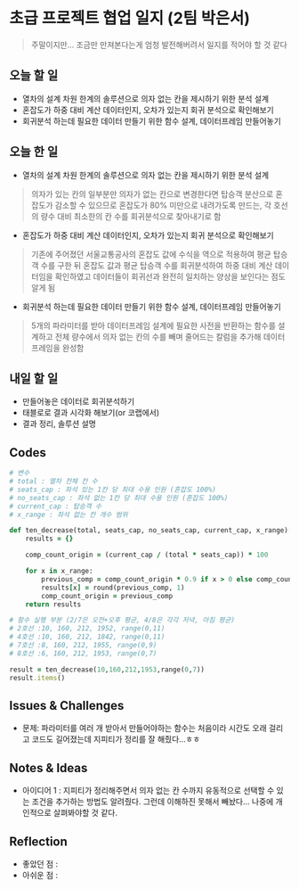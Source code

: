 # 초급 프로젝트 협업 일지 (2팀 박은서)
> 주말이지만... 조금만 만져본다는게 엄청 발전해버려서 일지를 적어야 할 것 같다
## 오늘 할 일
* 열차의 설계 차원 한계의 솔루션으로 의자 없는 칸을 제시하기 위한 분석 설계
* 혼잡도가 하중 대비 계산 데이터인지, 오차가 있는지 회귀 분석으로 확인해보기
* 회귀분석 하는데 필요한 데이터 만들기 위한 함수 설계, 데이터프레임 만들어놓기
## 오늘 한 일
* 열차의 설계 차원 한계의 솔루션으로 의자 없는 칸을 제시하기 위한 분석 설계
> 의자가 있는 칸의 일부분만 의자가 없는 칸으로 변경한다면 탑승객 분산으로 혼잡도가 감소할 수 있으므로
> 혼잡도가 80% 미만으로 내려가도록 만드는, 각 호선의 량수 대비 최소한의 칸 수를 회귀분석으로 찾아내기로 함
* 혼잡도가 하중 대비 계산 데이터인지, 오차가 있는지 회귀 분석으로 확인해보기
> 기존에 주어졌던 서울교통공사의 혼잡도 값에 수식을 역으로 적용하여 평균 탑승객 수를 구한 뒤
> 혼잡도 값과 평균 탑승객 수를 회귀분석하여 하중 대비 계산 데이터임을 확인하였고
> 데이터들이 회귀선과 완전히 일치하는 양상을 보인다는 점도 알게 됨
* 회귀분석 하는데 필요한 데이터 만들기 위한 함수 설계, 데이터프레임 만들어놓기
> 5개의 파라미터를 받아 데이터프레임 설계에 필요한 사전을 반환하는 함수를 설계하고
> 전체 량수에서 의자 없는 칸의 수를 빼며 줄어드는 칼럼을 추가해 데이터프레임을 완성함
## 내일 할 일
* 만들어놓은 데이터로 회귀분석하기
* 태블로로 결과 시각화 해보기(or 코랩에서)
* 결과 정리, 솔루션 설명
## Codes
```ruby
# 변수
# total : 열차 전체 칸 수
# seats_cap : 좌석 있는 1칸 당 최대 수용 인원 (혼잡도 100%)
# no_seats_cap : 좌석 없는 1칸 당 최대 수용 인원 (혼잡도 100%)
# current_cap : 탑승객 수
# x_range : 좌석 없는 칸 개수 범위

def ten_decrease(total, seats_cap, no_seats_cap, current_cap, x_range):
    results = {}

    comp_count_origin = (current_cap / (total * seats_cap)) * 100

    for x in x_range:
        previous_comp = comp_count_origin * 0.9 if x > 0 else comp_count_origin # 
        results[x] = round(previous_comp, 1)
        comp_count_origin = previous_comp
    return results

# 함수 실행 부분 (2/7은 오전+오후 평균, 4/8은 각각 저녁, 아침 평균)
# 2호선 :10, 160, 212, 1952, range(0,11)
# 4호선 :10, 160, 212, 1842, range(0,11)
# 7호선 :8, 160, 212, 1955, range(0,9)
# 8호선 :6, 160, 212, 1953, range(0,7)

result = ten_decrease(10,160,212,1953,range(0,7))
result.items()
```
## Issues & Challenges
* 문제: 파라미터를 여러 개 받아서 만들어야하는 함수는 처음이라 시간도 오래 걸리고 코드도 길어졌는데 지피티가 정리를 잘 해줬다...ㅎㅎ
## Notes & Ideas
* 아이디어 1 : 지피티가 정리해주면서 의자 없는 칸 수까지 유동적으로 선택할 수 있는 조건을 추가하는 방법도 알려줬다. 그런데 이해하진 못해서 빼놨다... 나중에 개인적으로 살펴봐야할 것 같다.
## Reflection
* 좋았던 점 : 
* 아쉬운 점 : 

